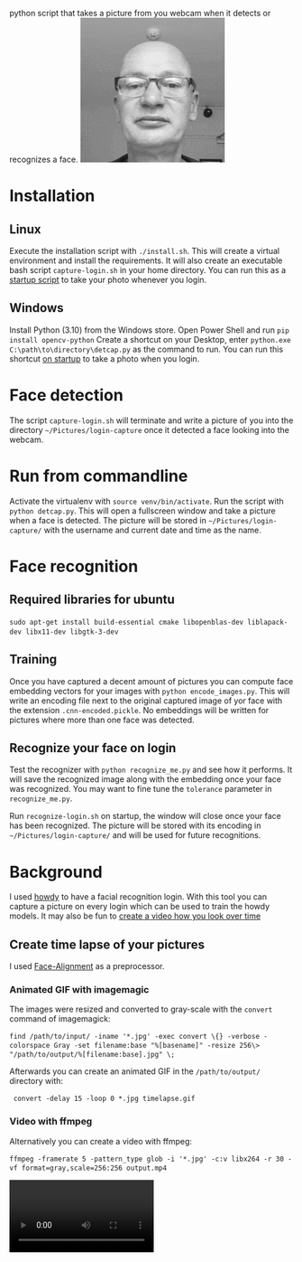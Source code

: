  python script that takes a picture from you webcam when it detects or recognizes a face.
![Timelapse](https://raw.githubusercontent.com/cleder/login-picture/main/timelapse.gif)

# Installation

## Linux

Execute the installation script with `./install.sh`.
This will create a virtual environment and install the requirements.
It will also create an executable bash script `capture-login.sh` in your home directory.
You can run this as a [startup script](https://www.howtogeek.com/686952/how-to-manage-startup-programs-on-ubuntu-linux/) to take your photo whenever you login.

## Windows

Install Python (3.10) from the Windows store.
Open Power Shell and run `pip install opencv-python`
Create a shortcut on your Desktop, enter `python.exe C:\path\to\directory\detcap.py` as the command to run.
You can run this shortcut [on startup](https://superuser.com/questions/954950/run-a-script-on-start-up-on-windows-10) to take a photo when you login.


# Face detection

The script `capture-login.sh` will terminate and write a picture of you into the directory `~/Pictures/login-capture` once it detected
a face looking into the webcam.

# Run from commandline
Activate the virtualenv with `source venv/bin/activate`.
Run the script with `python detcap.py`.
This will open a fullscreen window and take a picture when a face is detected. The picture will be stored in `~/Pictures/login-capture/` with the username and current date and time as the name.

# Face recognition

## Required libraries for ubuntu

`sudo apt-get install build-essential cmake libopenblas-dev liblapack-dev libx11-dev libgtk-3-dev`

## Training

Once you have captured a decent amount of pictures you can compute face embedding vectors for your images with `python encode_images.py`.
This will write an encoding file next to the original captured image of yor face with the extension `.cnn-encoded.pickle`.
No embeddings will be written for pictures where more than one face was detected.

## Recognize your face on login

Test the recognizer with `python recognize_me.py` and see how it performs.
It will save the recognized image along with the embedding once your face was recognized.
You may want to fine tune the `tolerance` parameter in `recognize_me.py`.

Run `recognize-login.sh` on startup, the window will close once your face has been recognized.
The picture will be stored with its encoding in `~/Pictures/login-capture/` and will be used for future recognitions.


# Background

I used [howdy](https://github.com/boltgolt/howdy) to have a facial recognition login.
With this tool you can capture a picture on every login which can be used to train the howdy models.
It may also be fun to [create a video how you look over time](https://www.youtube.com/watch?v=wAIZ36GI4p8)

## Create time lapse of your pictures

I used [Face-Alignment](https://github.com/SajjadAemmi/Face-Alignment) as a preprocessor.

###  Animated GIF with imagemagic
The images were resized and converted to gray-scale with the `convert` command of imagemagick:
```
find /path/to/input/ -iname '*.jpg' -exec convert \{} -verbose -colorspace Gray -set filename:base "%[basename]" -resize 256\> "/path/to/output/%[filename:base].jpg" \;
```

Afterwards you can create an animated GIF in the `/path/to/output/` directory with:
```
 convert -delay 15 -loop 0 *.jpg timelapse.gif
```

### Video with ffmpeg
Alternatively you can create a video with ffmpeg:

```
ffmpeg -framerate 5 -pattern_type glob -i '*.jpg' -c:v libx264 -r 30 -vf format=gray,scale=256:256 output.mp4
```
<video src="https://github.com/cleder/login-picture/blob/develop/output.mp4?raw=true" width=256>
